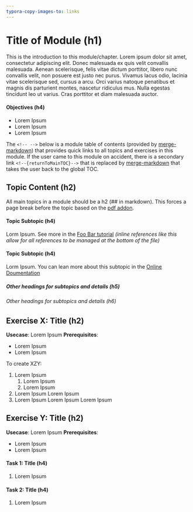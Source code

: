 ```yaml
---
typora-copy-images-to: links
---
```


# Title of Module (h1)

This is the introduction to this module/chapter. Lorem ipsum dolor sit amet, consectetur adipiscing elit. Donec malesuada ex quis velit convallis malesuada. Aenean scelerisque, felis vitae dictum porttitor, libero nunc convallis velit, non posuere est justo nec purus. Vivamus lacus odio, lacinia vitae scelerisque sed, cursus a arcu. Orci varius natoque penatibus et magnis dis parturient montes, nascetur ridiculus mus. Nulla egestas tincidunt leo ut varius. Cras porttitor et diam malesuada auctor.

#### Objectives (h4)

- Lorem Ipsum
- Lorem Ipsum
- Lorem Ipsum

The `<!-- -->` below is a module table of contents (provided by [merge-markdown](https://www.npmjs.com/package/merge-markdown)) that provides quick links to all topics and exercises in this module. If the user came to this module on accident, there is a secondary link `<!--{returnToMainTOC}-->` that is replaced by [merge-markdown](https://www.npmjs.com/package/merge-markdown) that takes the user back to the global TOC.

<!-- START auto-update -->
<!-- START doctoc -->
<!-- END doctoc -->
<!--{returnToMainTOC}-->
<!-- END auto-update -->

## Topic Content (h2)
All main topics in a module should be a h2 (## in markdown). This forces a page break before the topic based on the [pdf addon](typora-pdf-addon-theme/README.md).  

#### Topic Subtopic (h4)
Lorm Ipsum. See more in the [Foo Bar tutorial][module1-tutorial] *(inline references like this allow for all references to be managed at the bottom of the file)*

#### Topic Subtopic (h4)
Lorm Ipsum. You can lean more about this subtopic in the [Online Doumentation][module1-docs]

##### Other headings for subtopics and details (h5)

###### Other headings for subtopics and details (h6)

## Exercise X: Title (h2)
**Usecase**: Lorem Ipsum
**Prerequisites**:

- Lorem Ipsum
- Lorem Ipsum

To create XZY:
1. Lorem Ipsum
   1. Lorem Ipsum
   2. Lorem Ipsum
2. Lorem Ipsum Lorem Ipsum
3. Lorem Ipsum Lorem Ipsum Lorem Ipsum

## Exercise Y: Title (h2)
**Usecase**: Lorem Ipsum
**Prerequisites**:

- Lorem Ipsum
- Lorem Ipsum

#### Task 1: Title (h4)
1. Lorem Ipsum

#### Task 2: Title (h4)
1. Lorem Ipsum

[module1-tutorial]: https://www.onlinedocs.com
[module1-docs]: https://www.foobartutorial.com
